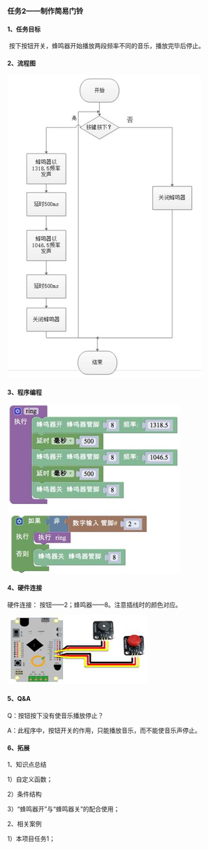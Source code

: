 ### 任务2——制作简易门铃

#### 1、任务目标

​    按下按钮开关，蜂鸣器开始播放两段频率不同的音乐，播放完毕后停止。

#### 2、流程图

![图3.7-4](/assets/image300.jpg)



#### 3、程序编程

![图3.7-5](/assets/image302.jpg)



#### 4、硬件连接

硬件连接： 按钮——2；蜂鸣器——8。注意插线时的颜色对应。

![图3.7-6](/assets/image304.jpg)



 

#### 5、Q&A

Q：按钮按下没有使音乐播放停止？

A：此程序中，按钮开关的作用，只能播放音乐，而不能使音乐声停止。

#### 6、拓展

1、知识点总结

1）自定义函数；

2）条件结构

3）“蜂鸣器开”与“蜂鸣器关”的配合使用；

2、相关案例

1）本项目任务1；